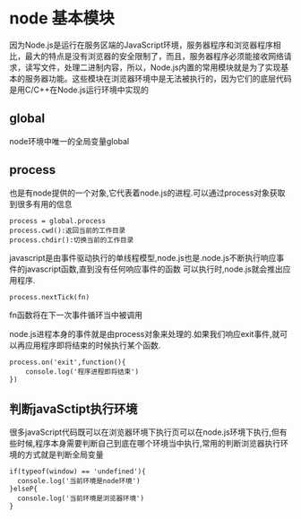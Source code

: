 # node 基本模块

因为Node.js是运行在服务区端的JavaScript环境，服务器程序和浏览器程序相比，最大的特点是没有浏览器的安全限制了，而且，服务器程序必须能接收网络请求，读写文件，处理二进制内容，所以，Node.js内置的常用模块就是为了实现基本的服务器功能。这些模块在浏览器环境中是无法被执行的，因为它们的底层代码是用C/C++在Node.js运行环境中实现的

## global

node环境中唯一的全局变量global

## process

也是有node提供的一个对象,它代表着node.js的进程.可以通过process对象获取到很多有用的信息
```
process = global.process
process.cwd():返回当前的工作目录
process.chdir():切换当前的工作目录
```
javascript是由事件驱动执行的单线程模型,node.js也是.node.js不断执行响应事件的javascript函数,直到没有任何响应事件的函数
可以执行时,node.js就会推出应用程序.
```
process.nextTick(fn)
```
fn函数将在下一次事件循环当中被调用

node.js进程本身的事件就是由process对象来处理的.如果我们响应exit事件,就可以再应用程序即将结束的时候执行某个函数.
```
process.on('exit',function(){
    console.log('程序进程即将结束')
})
```

## 判断javaSctipt执行环境

很多javaScript代码既可以在浏览器环境下执行页可以在node.js环境下执行,但有些时候,程序本身需要判断自己到底在哪个环境当中执行,常用的判断浏览器执行环境的方式就是判断全局变量
```
if(typeof(window) == 'undefined'){
  console.log('当前环境是node环境')
}elseP{
  console.log('当前环境是浏览器环境')
}
```